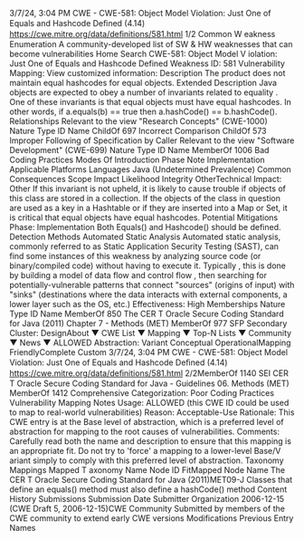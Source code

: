 3/7/24, 3:04 PM CWE - CWE-581: Object Model Violation: Just One of Equals and Hashcode Deﬁned (4.14)
https://cwe.mitre.org/data/deﬁnitions/581.html 1/2
Common W eakness Enumeration
A community-developed list of SW & HW weaknesses that can become
vulnerabilities
Home Search
CWE-581: Object Model V iolation: Just One of Equals and Hashcode Defined
Weakness ID: 581
Vulnerability Mapping: 
View customized information:
 Description
The product does not maintain equal hashcodes for equal objects.
 Extended Description
Java objects are expected to obey a number of invariants related to equality . One of these invariants is that equal objects must have
equal hashcodes. In other words, if a.equals(b) == true then a.hashCode() == b.hashCode().
 Relationships
 Relevant to the view "Research Concepts" (CWE-1000)
Nature Type ID Name
ChildOf 697 Incorrect Comparison
ChildOf 573 Improper Following of Specification by Caller
 Relevant to the view "Software Development" (CWE-699)
Nature Type ID Name
MemberOf 1006 Bad Coding Practices
 Modes Of Introduction
Phase Note
Implementation
 Applicable Platforms
Languages
Java (Undetermined Prevalence)
 Common Consequences
Scope Impact Likelihood
Integrity
OtherTechnical Impact: Other
If this invariant is not upheld, it is likely to cause trouble if objects of this class are stored in a collection. If
the objects of the class in question are used as a key in a Hashtable or if they are inserted into a Map or
Set, it is critical that equal objects have equal hashcodes.
 Potential Mitigations
Phase: Implementation
Both Equals() and Hashcode() should be defined.
 Detection Methods
Automated Static Analysis
Automated static analysis, commonly referred to as Static Application Security Testing (SAST), can find some instances of this
weakness by analyzing source code (or binary/compiled code) without having to execute it. Typically , this is done by building a
model of data flow and control flow , then searching for potentially-vulnerable patterns that connect "sources" (origins of input)
with "sinks" (destinations where the data interacts with external components, a lower layer such as the OS, etc.)
Effectiveness: High
 Memberships
Nature Type ID Name
MemberOf 850 The CER T Oracle Secure Coding Standard for Java (2011) Chapter 7 - Methods (MET)
MemberOf 977 SFP Secondary Cluster: DesignAbout ▼ CWE List ▼ Mapping ▼ Top-N Lists ▼ Community ▼ News ▼
ALLOWED
Abstraction: Variant
Conceptual OperationalMapping
FriendlyComplete Custom
3/7/24, 3:04 PM CWE - CWE-581: Object Model Violation: Just One of Equals and Hashcode Deﬁned (4.14)
https://cwe.mitre.org/data/deﬁnitions/581.html 2/2MemberOf 1140 SEI CER T Oracle Secure Coding Standard for Java - Guidelines 06. Methods (MET)
MemberOf 1412 Comprehensive Categorization: Poor Coding Practices
 Vulnerability Mapping Notes
Usage: ALLOWED (this CWE ID could be used to map to real-world vulnerabilities)
Reason: Acceptable-Use
Rationale:
This CWE entry is at the Base level of abstraction, which is a preferred level of abstraction for mapping to the root causes of
vulnerabilities.
Comments:
Carefully read both the name and description to ensure that this mapping is an appropriate fit. Do not try to 'force' a mapping to a
lower-level Base/V ariant simply to comply with this preferred level of abstraction.
 Taxonomy Mappings
Mapped T axonomy Name Node ID FitMapped Node Name
The CER T Oracle Secure
Coding Standard for Java
(2011)MET09-J Classes that define an equals() method must also define a hashCode()
method
 Content History
 Submissions
Submission Date Submitter Organization
2006-12-15
(CWE Draft 5, 2006-12-15)CWE Community
Submitted by members of the CWE community to extend early CWE versions
 Modifications
 Previous Entry Names
